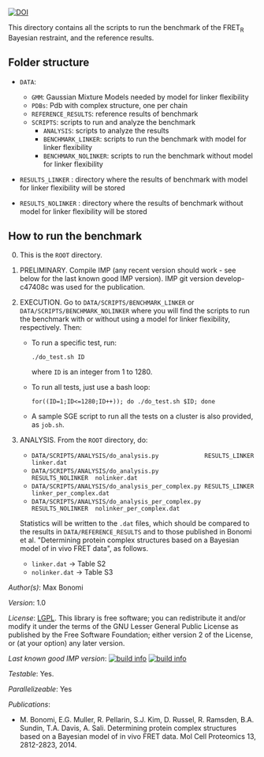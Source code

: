 [![DOI](https://zenodo.org/badge/doi/10.5281/zenodo.46558.svg)](http://dx.doi.org/10.5281/zenodo.46558)

This directory contains all the scripts to run the benchmark of the
FRET<sub>R</sub> Bayesian restraint, and the reference results.  

## Folder structure 

- `DATA`:
  - `GMM`:  Gaussian Mixture Models needed by model for linker flexibility
  - `PDBs`: Pdb with complex structure, one per chain
  - `REFERENCE_RESULTS`: reference results of benchmark
  - `SCRIPTS`: scripts to run and analyze the benchmark
     - `ANALYSIS`: scripts to analyze the results
     - `BENCHMARK_LINKER`: scripts to run the benchmark with model for linker flexibility
     - `BENCHMARK_NOLINKER`: scripts to run the benchmark without model for linker flexibility
      
- `RESULTS_LINKER`   : directory where the results of benchmark with model for linker flexibility will be stored
- `RESULTS_NOLINKER` : directory where the results of benchmark without model for linker flexibility will be stored

## How to run the benchmark 

0) This is the `ROOT` directory.

1) PRELIMINARY. Compile IMP (any recent version should work - see below for the last known good IMP version). IMP git version develop-c47408c was used for the publication.

2) EXECUTION. Go to `DATA/SCRIPTS/BENCHMARK_LINKER` or `DATA/SCRIPTS/BENCHMARK_NOLINKER` where you will find
   the scripts to run the benchmark with or without using a model for linker flexibility, respectively. Then: 

   - To run a specific test, run:

      `./do_test.sh ID`

     where `ID` is an integer from 1 to 1280.

   - To run all tests, just use a bash loop:

      `for((ID=1;ID<=1280;ID++)); do ./do_test.sh $ID; done`

   - A sample SGE script to run all the tests on a cluster is also provided, as `job.sh`.

3) ANALYSIS. From the `ROOT` directory, do:

   - `DATA/SCRIPTS/ANALYSIS/do_analysis.py             RESULTS_LINKER    linker.dat`    
   - `DATA/SCRIPTS/ANALYSIS/do_analysis.py             RESULTS_NOLINKER  nolinker.dat`
   - `DATA/SCRIPTS/ANALYSIS/do_analysis_per_complex.py RESULTS_LINKER    linker_per_complex.dat`
   - `DATA/SCRIPTS/ANALYSIS/do_analysis_per_complex.py RESULTS_NOLINKER  nolinker_per_complex.dat`

   Statistics will be written to the `.dat` files, which should be compared to the results in `DATA/REFERENCE_RESULTS` and to those
   published in Bonomi et al. "Determining protein complex structures based on a Bayesian model of in vivo FRET data", as follows.
   - `linker.dat`             -> Table S2
   - `nolinker.dat`           -> Table S3


_Author(s)_: Max Bonomi

_Version_: 1.0


_License_: [LGPL](http://www.gnu.org/licenses/old-licenses/lgpl-2.1.html).
This library is free software; you can redistribute it and/or
modify it under the terms of the GNU Lesser General Public
License as published by the Free Software Foundation; either
version 2 of the License, or (at your option) any later version.

_Last known good IMP version_: [![build info](https://salilab.org/imp/systems/?sysstat=3&branch=master)](http://salilab.org/imp/systems/) [![build info](https://salilab.org/imp/systems/?sysstat=3&branch=develop)](http://salilab.org/imp/systems/)

_Testable_: Yes.

_Parallelizeable_: Yes

_Publications_:
 - M. Bonomi, E.G. Muller, R. Pellarin, S.J. Kim, D. Russel, R. Ramsden, B.A. Sundin, T.A. Davis, A. Sali. Determining protein complex structures based on a Bayesian model of in vivo FRET data. Mol Cell Proteomics 13, 2812-2823, 2014.
